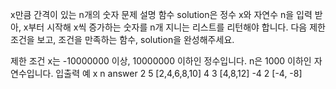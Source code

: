 x만큼 간격이 있는 n개의 숫자
문제 설명
함수 solution은 정수 x와 자연수 n을 입력 받아, x부터 시작해 x씩 증가하는 숫자를 n개 지니는 리스트를 리턴해야 합니다. 다음 제한 조건을 보고, 조건을 만족하는 함수, solution을 완성해주세요.

제한 조건
x는 -10000000 이상, 10000000 이하인 정수입니다.
n은 1000 이하인 자연수입니다.
입출력 예
x	n	answer
2	5	[2,4,6,8,10]
4	3	[4,8,12]
-4	2	[-4, -8]
